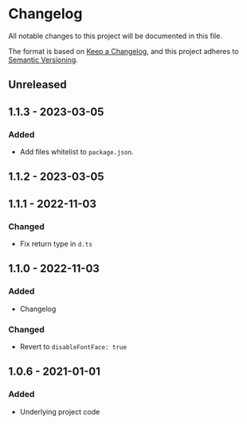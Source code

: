 # Changelog

All notable changes to this project will be documented in this file.

The format is based on [Keep a Changelog](https://keepachangelog.com/en/1.0.0/),
and this project adheres to [Semantic Versioning](https://semver.org/spec/v2.0.0.html).

## Unreleased

## 1.1.3 - 2023-03-05
### Added
- Add files whitelist to `package.json`.

## 1.1.2 - 2023-03-05

## 1.1.1 - 2022-11-03
### Changed
- Fix return type in `d.ts`

## 1.1.0 - 2022-11-03
### Added
- Changelog

### Changed
- Revert to `disableFontFace: true`

## 1.0.6 - 2021-01-01
### Added
- Underlying project code

